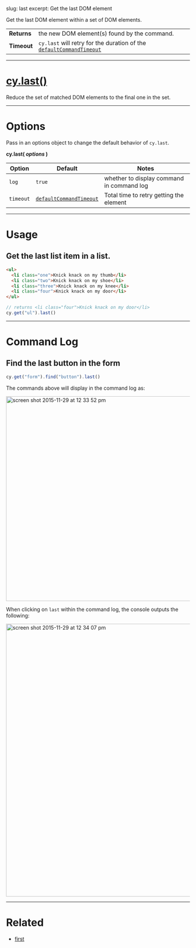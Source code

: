 slug: last
excerpt: Get the last DOM element

Get the last DOM element within a set of DOM elements.

| | |
|--- | --- |
| **Returns** | the new DOM element(s) found by the command. |
| **Timeout** | `cy.last` will retry for the duration of the [`defaultCommandTimeout`](https://on.cypress.io/guides/configuration#section-timeouts) |

***

# [cy.last()](#section-usage)

Reduce the set of matched DOM elements to the final one in the set.

***

# Options

Pass in an options object to change the default behavior of `cy.last`.

**cy.last( *options* )**

Option | Default | Notes
--- | --- | ---
`log` | `true` | whether to display command in command log
`timeout` | [`defaultCommandTimeout`](https://on.cypress.io/guides/configuration#section-timeouts) | Total time to retry getting the element

***

# Usage

## Get the last list item in a list.

```html
<ul>
  <li class="one">Knick knack on my thumb</li>
  <li class="two">Knick knack on my shoe</li>
  <li class="three">Knick knack on my knee</li>
  <li class="four">Knick knack on my door</li>
</ul>
```

```javascript
// returns <li class="four">Knick knack on my door</li>
cy.get("ul").last()
```

***

# Command Log

## Find the last button in the form

```javascript
cy.get("form").find("button").last()
```

The commands above will display in the command log as:

<img width="560" alt="screen shot 2015-11-29 at 12 33 52 pm" src="https://cloud.githubusercontent.com/assets/1271364/11458797/8e9abdf6-9695-11e5-8594-7044751d5199.png">

When clicking on `last` within the command log, the console outputs the following:

<img width="746" alt="screen shot 2015-11-29 at 12 34 07 pm" src="https://cloud.githubusercontent.com/assets/1271364/11458799/91a115cc-9695-11e5-8569-93fbaa2704d4.png">

***

# Related

- [first](https://on.cypress.io/api/first)